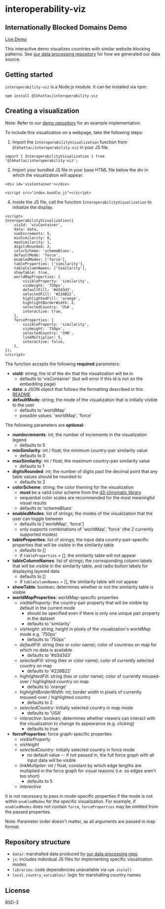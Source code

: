 # interoperability-viz 
## Internationally Blocked Domains Demo

[Live Demo](https://lilybhattacharjee5.github.io/interoperability-viz-package-demo/index.html)

This interactive demo visualizes countries with similar website blocking
patterns. See [our data processing
repository](https://github.com/daylight-lab/uclab-data-processing) for how we
generated our data source.

## Getting started

`interoperability-viz` is a Node.js module. It can be installed via npm:

```
npm install @lbhattac/interoperability-viz
```

## Creating a visualization

Note: Refer to our [demo repository]() for an example implementation.

To include this visualization on a webpage, take the following steps:
1. Import the `InteroperabilityVisualization` function from `@lbhattac/interoperability-viz` in your JS file.
```
import { InteroperabilityVisualization } from '@lbhattac/interoperability-viz';
```

2. Import your bundled JS file in your base HTML file below the div in which the visualization will appear:
```
<div id='visContainer'></div>

<script src="index.bundle.js"></script>
```

4. Inside the JS file, call the function `InteroperabilityVisualization` to initialize the display.
```
<script>
InteroperabilityVisualization({
    visId: 'visContainer',
    data: data,
    numIncrements: 5,
    minSimilarity: 0,
    maxSimilarity: 1,
    digitsRounded: 2,
    colorScheme: 'schemeBlues',
    defaultMode: 'force',
    enabledModes: ['force'],
    tableProperties: ['similarity'],
    tableColumnNames: ['Similarity'],
    showTable: true,
    worldMapProperties: {
    	visibleProperty: 'similarity',
        visHeight: '750px',
        defaultFill: '#d3d3d3',
        selectedFill: '#228B22',
        highlightedFill: 'orange',
        highlightBorderWidth: 2,
        selectedCountry: 'USA',
        interactive: true,
    },
    forceProperties: {
    	visibleProperty: 'similarity',
        visHeight: '750px',
        selectedCountry: 'CHN',
        linkMultiplier: 5,
        interactive: false,
    },
});
</script>
```

The function accepts the following **required** parameters:
- **visId**: string; the id of the div that the visualization will be in
	- defaults to 'visContainer' (but will error if this id is not on the embedding page)
- **data**: a JSON object that follows the formatting described in this [README](https://github.com/lilybhattacharjee5/interoperability-demo/tree/master/data)
- **defaultMode**: string; the mode of the visualization that is initially visible to the user
	- defaults to 'worldMap'
	- possible values: 'worldMap', 'force'

The following parameters are **optional**:
- **numIncrements**: int; the number of increments in the visualization legend
	- defaults to 5
- **minSimilarity**: int / float; the minimum country-pair similarity value
	- defaults to 0
- **maxSimilarity**: int / float; the maximum country-pair similarity value
	- defaults to 1
- **digitsRounded**: int; the number of digits past the decimal point that any table values should be rounded to
	- defaults to 2
- **colorScheme**: string; the color theming for the visualization
	- **must** be a valid color scheme from the [d3-chromatic library](https://github.com/d3/d3-scale-chromatic)
	- sequential color scales are recommended for the most meaningful visual results
	- defaults to 'schemeBlues'
- **enabledModes**: list of strings; the modes of the visualization that the user can toggle between
	- defaults to ['worldMap', 'force']
	- only supports combinations of 'worldMap', 'force' (the 2 currently supported modes)
- **tableProperties**: list of strings; the input data country-pair-specific properties that will be visible in the similarity table
	- defaults to []
	- if `tableProperties` = [], the similarity table will not appear
- **tableColumnNames**: list of strings; the corresponding column labels that will be visible in the similarity table, and radio button labels for displaying layered data
	- defaults to []
	- if `tableColumnNames` = [], the similarity table will not appear
- **showTable**: boolean; determines whether or not the similarity table is visible
- **worldMapProperties**: worldMap-specific properties
	- *visibleProperty*: the country-pair property that will be visible by default in the current mode
		- should be specified even if there is only one unique pair property in the dataset
		- defaults to 'similarity'
	- *visHeight*: string; height in pixels of the visualization's worldMap mode e.g. '750px'
		- defaults to '750px'
	- *defaultFill*: string (hex or color name); color of countries on map for which no data is available
		- defaults to '#d3d3d3'
	- *selectedFill*: string (hex or color name); color of currently selected country on map
		- defaults to '#228B22'
	- *highlightedFill*: string (hex or color name); color of currently moused-over / highlighted country on map
		- defaults to 'orange'
	- *highlightBorderWidth*: int; border width in pixels of currently moused-over / highlighted country
		- defaults to 2
	- *selectedCountry*: initially selected country in map mode
		- defaults to 'USA'
	- *interactive*: boolean; determines whether viewers can interact with the visualization to change its appearance (e.g. clicking)
		- defaults to true
- **forceProperties**: force graph-specific properties
	- *visibleProperty*
	- *visHeight*
	- *selectedCountry*: initially selected country in force mode
		- no default value -- if not passed in, the full force graph with all input data will be visible
	- *linkMultiplier*: int / float; constant by which edge lengths are multiplied in the force graph for visual reasons (i.e. so edges aren't too short)
		- defaults to 5
	- *interactive*

It is not necessary to pass in mode-specific properties if the mode is not within `enabledModes` for the specific visualization. For example, if `enabledModes` does not contain `force`, `forceProperties` may be omitted from the passed properties.

Note: Parameter order doesn't matter, as all arguments are passed in map format.

## Repository structure

- `data/`: marshalled data produced by [our data processing
  repo](https://github.com/daylight-lab/uclab-data-processing)
- `js`: includes individual JS files for implementing specific visualization modes
- `libraries`: code dependencies unavailable via `npm install`
- `local_country_variables/`: logic for marshalling country names

## License
BSD-3
